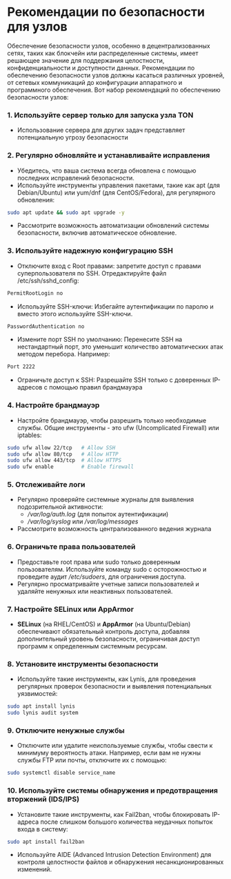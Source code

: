 # Рекомендации по безопасности для узлов

Обеспечение безопасности узлов, особенно в децентрализованных сетях, таких как блокчейн или распределенные системы, имеет решающее значение для поддержания целостности, конфиденциальности и доступности данных. Рекомендации по обеспечению безопасности узлов должны касаться различных уровней, от сетевых коммуникаций до конфигурации аппаратного и программного обеспечения. Вот набор рекомендаций по обеспечению безопасности узлов:

### 1. Используйте сервер только для запуска узла TON

- Использование сервера для других задач представляет потенциальную угрозу безопасности

### 2. Регулярно обновляйте и устанавливайте исправления

- Убедитесь, что ваша система всегда обновлена с помощью последних исправлений безопасности.
- Используйте инструменты управления пакетами, такие как apt (для Debian/Ubuntu) или yum/dnf (для CentOS/Fedora), для регулярного обновления:

```bash
sudo apt update && sudo apt upgrade -y
```

- Рассмотрите возможность автоматизации обновлений системы безопасности, включив автоматическое обновление.

### 3. Используйте надежную конфигурацию SSH

- Отключите вход с Root правами: запретите доступ с правами суперпользователя по SSH. Отредактируйте файл /etc/ssh/sshd_config:

```bash
PermitRootLogin no
```

- Используйте SSH-ключи: Избегайте аутентификации по паролю и вместо этого используйте SSH-ключи.

```bash
PasswordAuthentication no
```

- Измените порт SSH по умолчанию: Перенесите SSH на нестандартный порт, это уменьшит количество автоматических атак методом перебора. Например:

```bash
Port 2222
```

- Ограничьте доступ к SSH: Разрешайте SSH только с доверенных IP-адресов с помощью правил брандмауэра

### 4. Настройте брандмауэр

- Настройте брандмауэр, чтобы разрешить только необходимые службы. Общие инструменты - это ufw (Uncomplicated Firewall) или iptables:

```bash
sudo ufw allow 22/tcp   # Allow SSH
sudo ufw allow 80/tcp   # Allow HTTP
sudo ufw allow 443/tcp  # Allow HTTPS
sudo ufw enable         # Enable firewall
```

### 5. Отслеживайте логи

- Регулярно проверяйте системные журналы для выявления подозрительной активности:
  - */var/log/auth.log* (для попыток аутентификации)
  - */var/log/syslog* или */var/log/messages*
- Рассмотрите возможность централизованного ведения журнала

### 6. Ограничьте права пользователей

- Предоставьте root права или sudo только доверенным пользователям. Используйте команду sudo с осторожностью и проведите аудит */etc/sudoers*, для ограничения доступа.
- Регулярно просматривайте учетные записи пользователей и удаляйте ненужных или неактивных пользователей.

### 7. Настройте SELinux или AppArmor

- **SELinux** (на RHEL/CentOS) и **AppArmor** (на Ubuntu/Debian) обеспечивают обязательный контроль доступа, добавляя дополнительный уровень безопасности, ограничивая доступ программ к определенным системным ресурсам.

### 8. Установите инструменты безопасности

- Используйте такие инструменты, как Lynis, для проведения регулярных проверок безопасности и выявления потенциальных уязвимостей:

```bash
sudo apt install lynis
sudo lynis audit system
```

### 9. Отключите ненужные службы

- Отключите или удалите неиспользуемые службы, чтобы свести к минимуму вероятность атаки. Например, если вам не нужны службы FTP или почты, отключите их с помощью:

```bash
sudo systemctl disable service_name
```

### 10. Используйте системы обнаружения и предотвращения вторжений (IDS/IPS)

- Установите такие инструменты, как Fail2ban, чтобы блокировать IP-адреса после слишком большого количества неудачных попыток входа в систему:

```bash
sudo apt install fail2ban
```

- Используйте AIDE (Advanced Intrusion Detection Environment) для контроля целостности файлов и обнаружения несанкционированных изменений.
